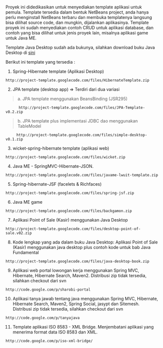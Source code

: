 Proyek ini didedikasikan untuk menyediakan template aplikasi untuk pemula. Template tersedia dalam bentuk NetBeans project, anda hanya perlu menginstall NetBeans terbaru dan membuka templatenya langsung bisa dilihat source code, dan mungkin, dijalankan aplikasinya. Template proyek ini sudah menyediakan contoh CRUD untuk aplikasi database, dan contoh yang bisa dilihat untuk jenis proyek lain, misalnya aplikasi game untuk Java ME.

Template Java Desktop sudah ada bukunya, silahkan download buku Java Desktop di [sini](http://tanyajava.com/download/javadesktop)

Berikut ini template yang tersedia :

1. Spring-Hibernate template (Aplikasi Desktop)
```
http://project-template.googlecode.com/files/HibernateTemplate.zip
```

2. JPA template (desktop app) => Terdiri dari dua variasi
> a. JPA template menggunakan BeansBinding (JSR295)
```
      http://project-template.googlecode.com/files/JPA-Template-v0.2.zip
```
> b. JPA template plus implementasi JDBC dao menggunakan TableModel
```
     http://project-template.googlecode.com/files/simple-desktop-v0.1.zip
```

3. wicket-spring-hibernate template (aplikasi web)
```
http://project-template.googlecode.com/files/wicket.zip
```

4. Java ME - SpringMVC-Hibernate-JSON.

```
http://project-template.googlecode.com/files/javame-lwuit-template.zip
```

5. Spring-hibernate-JSF (facelets & Richfaces)

```
http://project-template.googlecode.com/files/spring-jsf.zip
```

6. Java ME game

```
http://project-template.googlecode.com/files/backgamon.zip
```

7. Aplikasi Point of Sale (Kasir) menggunakan Java Desktop
```
http://project-template.googlecode.com/files/desktop-point-of-sale.v02.zip
```

8. Kode lengkap yang ada dalam buku Java Desktop: Aplikasi Point of Sale (Kasir) menggunakan java desktop plus contoh kode untuk bab Java Fundamental
```
http://project-template.googlecode.com/files/java-desktop-book.zip
```

9. Aplikasi web portal lowongan kerja menggunakan Spring MVC, Hibernate, Hibernate Search, Maven2. Distribusi zip tidak tersedia, silahkan checkout dari svn
```
http://code.google.com/p/sharobi-portal
```

10. Aplikasi tanya jawab tentang java menggunakan Spring MVC, Hibernate, Hibernate Search, Maven2, Spring Social, jasypt dan Sitemesh. Distribusi zip tidak tersedia, silahkan checkout dari svn
```
http://code.google.com/p/tanyajava
```

11. Template aplikasi ISO 8583 - XML Bridge. Menjembatani aplikasi yang menerima format data ISO 8583 dan XML.
```
http://code.google.com/p/iso-xml-bridge/
```
